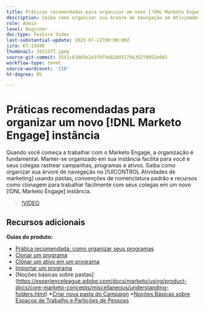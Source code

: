 ```yaml
---
title: Práticas recomendadas para organizar um novo [!DNL Marketo Engage] instância
description: Saiba como organizar sua árvore de navegação em Atividades de marketing usando pastas, convenções de nomenclatura padrão e recursos como clonagem para trabalhar facilmente com seus colegas de trabalho em uma nova instância do Marketo Engage.
role: Admin
level: Beginner
doc-type: Feature Video
last-substantial-update: 2023-07-11T00:00:00Z
jira: KT-13608
thumbnail: 3421577.jpeg
source-git-commit: 3541cb30d3e2e3f6f9e82d95179a352fd052e0d1
workflow-type: tm+mt
source-wordcount: '210'
ht-degree: 0%

---
```



# Práticas recomendadas para organizar um novo [!DNL Marketo Engage] instância

Quando você começa a trabalhar com o Marketo Engage, a organização é fundamental. Manter-se organizado em sua instância facilita para você e seus colegas rastrear campanhas, programas e ativos. Saiba como organizar sua árvore de navegação no [!UICONTROL Atividades de marketing] usando pastas, convenções de nomenclatura padrão e recursos como clonagem para trabalhar facilmente com seus colegas em um novo [!DNL Marketo Engage] instância. 

>[!VIDEO](https://video.tv.adobe.com/v/3421577/?learn=on)

## Recursos adicionais

**Guias do produto:**

* [Prática recomendada: como organizar seus programas](https://experienceleague.adobe.com/docs/marketo/using/product-docs/core-marketo-concepts/programs/working-with-programs/best-practice-how-to-organize-your-programs.html)
* [Clonar um programa](https://experienceleague.adobe.com/docs/marketo/using/product-docs/core-marketo-concepts/programs/working-with-programs/clone-a-program.html)
* [Clonar um ativo em um programa](https://experienceleague.adobe.com/docs/marketo/using/product-docs/core-marketo-concepts/programs/working-with-programs/clone-an-asset-in-a-program.html)
* [Importar um programa](https://experienceleague.adobe.com/docs/marketo/using/product-docs/core-marketo-concepts/programs/working-with-programs/import-a-program.html)
* [Noções básicas sobre pastas] (https://experienceleague.adobe.com/docs/marketo/using/product-docs/core-marketo-concepts/miscellaneous/understanding-folders.html) *[Criar nova pasta do Campaign](https://experienceleague.adobe.com/docs/marketo/using/product-docs/core-marketo-concepts/miscellaneous/create-new-campaign-folder.html)
*[Noções Básicas sobre Espaços de Trabalho e Partições de Pessoas](https://experienceleague.adobe.com/docs/marketo/using/product-docs/administration/workspaces-and-person-partitions/understanding-workspaces-and-person-partitions.html)
